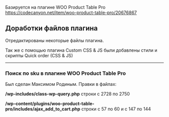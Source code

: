 Базируется на плагине WOO Product Table Pro https://codecanyon.net/item/woo-product-table-pro/20676867
<h2>Доработки файлов плагина</h2>
<p>Отредактированы некоторые файлы плагина.</p>
<p>Так же с помощью плагина Custom CSS & JS были добавлены стили и скрипты Quick order (CSS & JS)</p>
<hr>
<h3>Поиск по sku в плагине WOO Product Table Pro</h3>
<p>Был сделан Максимом Родиным. Правки в файлах:</p>
<p><strong>/wp-includes/class-wp-query.php</strong> строки с 2728 по 2750</p>
<p><strong>/wp-content/plugins/woo-product-table-pro/includes/ajax_add_to_cart.php</strong> строки с 57 по 60 и с 147 по 144</p>